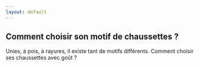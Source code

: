 ```yaml
---
layout: default
---
```


## Comment choisir son motif de chaussettes ?

Unies, à pois, à rayures, il existe tant de motifs différents. Comment choisir ses chaussettes avec goût ?
